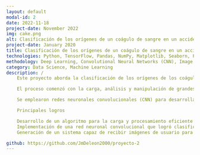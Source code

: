 ```yaml
---
layout: default
modal-id: 2
date: 2022-11-18
project-date: November 2022
img: cake.png
alt: Clasificación de los orígenes de un coágulo de sangre en un accidente cerebrovascular
project-date: January 2020
title: Clasificación de los orígenes de un coágulo de sangre en un accidente cerebrovascular Visión Artificial
technologies: Python, TensorFlow, Pandas, NumPy, Matplotlib, Seaborn, Pillow, Sklearn
methodology: Deep Learning, Convolutional Neural Networks (CNN), Image Processing
category: Data Science, Machine Learning
description: /
    Este proyecto aborda la clasificación de los orígenes de los coágulos de sangre en accidentes cerebrovasculares isquémicos agudos mediante el uso de técnicas de Visión Artificial. El objetivo fue desarrollar un modelo de inteligencia artificial capaz de identificar los dos principales subtipos de etiología del ictus aterosclerosis cardíaca y aterosclerosis de arteria grande, a partir de imágenes de patologías digitales en formato .TIF.

    El proceso comenzó con la carga, análisis y manipulación de grandes volúmenes de imágenes médicas utilizando librerías de Python como Pandas, NumPy y Pillow. Posteriormente, se implementaron técnicas de optimización y compresión de archivos para facilitar el procesamiento masivo de las imágenes.

    Se emplearon redes neuronales convolucionales (CNN) para desarrollar el modelo de clasificación. Este enfoque permitió una extracción eficaz de características relevantes de las imágenes y su posterior clasificación con un alto nivel de precisión. Para ello, se utilizó TensorFlow como framework de machine learning y Scikit-learn (Sklearn) para la evaluación de métricas de rendimiento.

    Principales logros

    Desarrollo de un algoritmo para la carga y procesamiento eficiente de imágenes en formato .TIF.
    Implementación de una red neuronal convolucional que logró clasificar con éxito imágenes de coágulos en dos categorías de origen.
    Generación de un sistema capaz de recibir imágenes de usuario para su clasificación con un alto grado de confianza, aportando a la toma de decisiones médicas en el tratamiento de accidentes cerebrovasculares.

github: https://github.com/JmDeleon2000/proyecto-2
---
```

